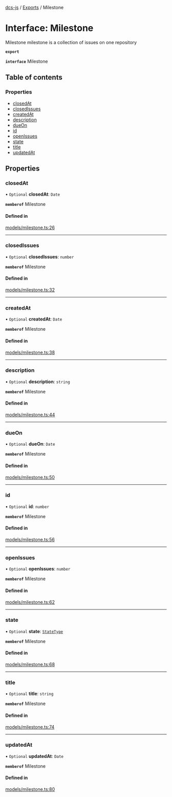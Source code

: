 [dcs-js](../README.md) / [Exports](../modules.md) / Milestone

# Interface: Milestone

Milestone milestone is a collection of issues on one repository

**`export`**

**`interface`** Milestone

## Table of contents

### Properties

- [closedAt](Milestone.md#closedat)
- [closedIssues](Milestone.md#closedissues)
- [createdAt](Milestone.md#createdat)
- [description](Milestone.md#description)
- [dueOn](Milestone.md#dueon)
- [id](Milestone.md#id)
- [openIssues](Milestone.md#openissues)
- [state](Milestone.md#state)
- [title](Milestone.md#title)
- [updatedAt](Milestone.md#updatedat)

## Properties

### <a id="closedat" name="closedat"></a> closedAt

• `Optional` **closedAt**: `Date`

**`memberof`** Milestone

#### Defined in

[models/milestone.ts:26](https://github.com/unfoldingWord/dcs-js/blob/c677a54/models/milestone.ts#L26)

___

### <a id="closedissues" name="closedissues"></a> closedIssues

• `Optional` **closedIssues**: `number`

**`memberof`** Milestone

#### Defined in

[models/milestone.ts:32](https://github.com/unfoldingWord/dcs-js/blob/c677a54/models/milestone.ts#L32)

___

### <a id="createdat" name="createdat"></a> createdAt

• `Optional` **createdAt**: `Date`

**`memberof`** Milestone

#### Defined in

[models/milestone.ts:38](https://github.com/unfoldingWord/dcs-js/blob/c677a54/models/milestone.ts#L38)

___

### <a id="description" name="description"></a> description

• `Optional` **description**: `string`

**`memberof`** Milestone

#### Defined in

[models/milestone.ts:44](https://github.com/unfoldingWord/dcs-js/blob/c677a54/models/milestone.ts#L44)

___

### <a id="dueon" name="dueon"></a> dueOn

• `Optional` **dueOn**: `Date`

**`memberof`** Milestone

#### Defined in

[models/milestone.ts:50](https://github.com/unfoldingWord/dcs-js/blob/c677a54/models/milestone.ts#L50)

___

### <a id="id" name="id"></a> id

• `Optional` **id**: `number`

**`memberof`** Milestone

#### Defined in

[models/milestone.ts:56](https://github.com/unfoldingWord/dcs-js/blob/c677a54/models/milestone.ts#L56)

___

### <a id="openissues" name="openissues"></a> openIssues

• `Optional` **openIssues**: `number`

**`memberof`** Milestone

#### Defined in

[models/milestone.ts:62](https://github.com/unfoldingWord/dcs-js/blob/c677a54/models/milestone.ts#L62)

___

### <a id="state" name="state"></a> state

• `Optional` **state**: [`StateType`](StateType.md)

**`memberof`** Milestone

#### Defined in

[models/milestone.ts:68](https://github.com/unfoldingWord/dcs-js/blob/c677a54/models/milestone.ts#L68)

___

### <a id="title" name="title"></a> title

• `Optional` **title**: `string`

**`memberof`** Milestone

#### Defined in

[models/milestone.ts:74](https://github.com/unfoldingWord/dcs-js/blob/c677a54/models/milestone.ts#L74)

___

### <a id="updatedat" name="updatedat"></a> updatedAt

• `Optional` **updatedAt**: `Date`

**`memberof`** Milestone

#### Defined in

[models/milestone.ts:80](https://github.com/unfoldingWord/dcs-js/blob/c677a54/models/milestone.ts#L80)
